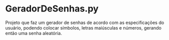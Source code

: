 # GeradorDeSenhas.py
Projeto que faz um gerador de senhas de acordo com as especificações do usuário, podendo colocar símbolos, letras maiúsculas e números, gerando então uma senha aleatória.
